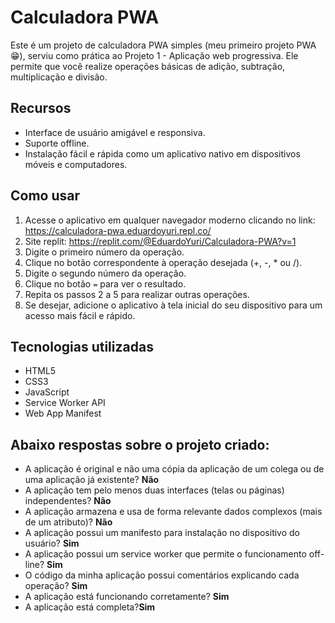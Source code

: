 # Calculadora PWA

Este é um projeto de calculadora PWA simples (meu primeiro projeto PWA :grin:), serviu como prática ao Projeto 1 - Aplicação web progressiva. Ele permite que você realize operações básicas de adição, subtração, multiplicação e divisão.

## Recursos

- Interface de usuário amigável e responsiva.
- Suporte offline.
- Instalação fácil e rápida como um aplicativo nativo em dispositivos móveis e computadores.

## Como usar

1. Acesse o aplicativo em qualquer navegador moderno clicando no link: https://calculadora-pwa.eduardoyuri.repl.co/
2. Site replit: https://replit.com/@EduardoYuri/Calculadora-PWA?v=1
3. Digite o primeiro número da operação.
4. Clique no botão correspondente à operação desejada (+, -, * ou /).
5. Digite o segundo número da operação.
6. Clique no botão `=` para ver o resultado.
7. Repita os passos 2 a 5 para realizar outras operações.
8. Se desejar, adicione o aplicativo à tela inicial do seu dispositivo para um acesso mais fácil e rápido.

## Tecnologias utilizadas

- HTML5
- CSS3
- JavaScript
- Service Worker API
- Web App Manifest

## Abaixo respostas sobre o projeto criado:

- A aplicação é original e não uma cópia da aplicação de um colega ou de uma aplicação já existente? **Não**
- A aplicação tem pelo menos duas interfaces (telas ou páginas) independentes? **Não**
- A aplicação armazena e usa de forma relevante dados complexos (mais de um atributo)? **Não**
- A aplicação possui um manifesto para instalação no dispositivo do usuário? **Sim**
- A aplicação possui um service worker que permite o funcionamento off-line? **Sim**
- O código da minha aplicação possui comentários explicando cada operação? **Sim**
- A aplicação está funcionando corretamente? **Sim**
- A aplicação está completa?**Sim**

